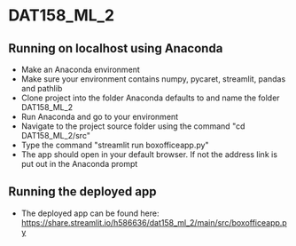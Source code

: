# DAT158_ML_2

## Running on localhost using Anaconda
- Make an Anaconda environment
- Make sure your environment contains numpy, pycaret, streamlit, pandas and pathlib
- Clone project into the folder Anaconda defaults to and name the folder DAT158_ML_2
- Run Anaconda and go to your environment
- Navigate to the project source folder using the command "cd DAT158_ML_2/src"
- Type the command "streamlit run boxofficeapp.py"
- The app should open in your default browser. If not the address link is put out in the Anaconda prompt

## Running the deployed app
- The deployed app can be found here: https://share.streamlit.io/h586636/dat158_ml_2/main/src/boxofficeapp.py



